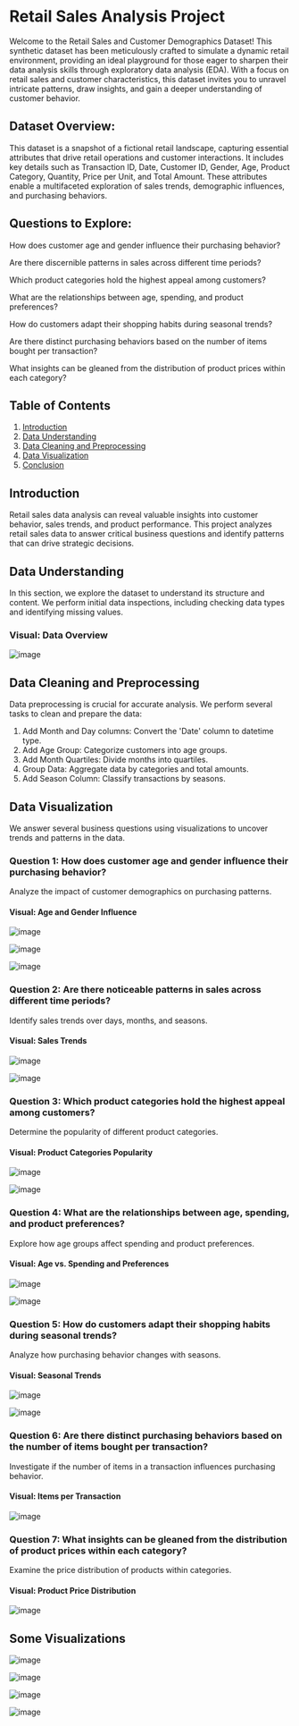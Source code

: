 # Retail Sales Analysis Project

Welcome to the Retail Sales and Customer Demographics Dataset! This synthetic dataset has been meticulously crafted to simulate a dynamic retail environment, providing an ideal playground for those eager to sharpen their data analysis skills through exploratory data analysis (EDA). With a focus on retail sales and customer characteristics, this dataset invites you to unravel intricate patterns, draw insights, and gain a deeper understanding of customer behavior.

## Dataset Overview:

This dataset is a snapshot of a fictional retail landscape, capturing essential attributes that drive retail operations and customer interactions. It includes key details such as Transaction ID, Date, Customer ID, Gender, Age, Product Category, Quantity, Price per Unit, and Total Amount. These attributes enable a multifaceted exploration of sales trends, demographic influences, and purchasing behaviors.

## Questions to Explore:

How does customer age and gender influence their purchasing behavior?

Are there discernible patterns in sales across different time periods?

Which product categories hold the highest appeal among customers?

What are the relationships between age, spending, and product preferences?

How do customers adapt their shopping habits during seasonal trends?

Are there distinct purchasing behaviors based on the number of items bought per transaction?

What insights can be gleaned from the distribution of product prices within each category?

## Table of Contents
1. [Introduction](#introduction)
2. [Data Understanding](#data-understanding)
3. [Data Cleaning and Preprocessing](#data-cleaning-and-preprocessing)
4. [Data Visualization](#data-visualization)
5. [Conclusion](#conclusion)

## Introduction
Retail sales data analysis can reveal valuable insights into customer behavior, sales trends, and product performance. This project analyzes retail sales data to answer critical business questions and identify patterns that can drive strategic decisions.

## Data Understanding
In this section, we explore the dataset to understand its structure and content. We perform initial data inspections, including checking data types and identifying missing values.

### Visual: Data Overview


![image](https://github.com/user-attachments/assets/c8669029-5d4c-448b-9da6-e831f98b82e4)


## Data Cleaning and Preprocessing
Data preprocessing is crucial for accurate analysis. We perform several tasks to clean and prepare the data:

1. Add Month and Day columns: Convert the 'Date' column to datetime type.
2. Add Age Group: Categorize customers into age groups.
3. Add Month Quartiles: Divide months into quartiles.
4. Group Data: Aggregate data by categories and total amounts.
5. Add Season Column: Classify transactions by seasons.

## Data Visualization
We answer several business questions using visualizations to uncover trends and patterns in the data.

### Question 1: How does customer age and gender influence their purchasing behavior?
Analyze the impact of customer demographics on purchasing patterns.

#### Visual: Age and Gender Influence


![image](https://github.com/user-attachments/assets/133ffdee-24e6-4761-ae18-b176fde1d8ea)

![image](https://github.com/user-attachments/assets/23557500-c620-48f2-88fb-2643310a94ae)

![image](https://github.com/user-attachments/assets/a680c9e5-ca51-45b0-8b04-c2b90f0c515a)


### Question 2: Are there noticeable patterns in sales across different time periods?
Identify sales trends over days, months, and seasons.

#### Visual: Sales Trends


![image](https://github.com/user-attachments/assets/4e92dd15-f700-4fe0-8e36-c6f85b328128)

![image](https://github.com/user-attachments/assets/fb5f92e1-3abc-467f-8fc9-d64c512ba059)


### Question 3: Which product categories hold the highest appeal among customers?
Determine the popularity of different product categories.

#### Visual: Product Categories Popularity


![image](https://github.com/user-attachments/assets/972c3cb1-7d62-496d-8f38-64336b946c65)

![image](https://github.com/user-attachments/assets/147e013b-f5c9-4666-9691-416ebc701948)


### Question 4: What are the relationships between age, spending, and product preferences?
Explore how age groups affect spending and product preferences.

#### Visual: Age vs. Spending and Preferences


![image](https://github.com/user-attachments/assets/f0eda25e-a522-40b0-8098-946b6a3136f1)

![image](https://github.com/user-attachments/assets/ccb7a01c-3ec6-484a-ad10-a078e6aa508f)


### Question 5: How do customers adapt their shopping habits during seasonal trends?
Analyze how purchasing behavior changes with seasons.

#### Visual: Seasonal Trends


![image](https://github.com/user-attachments/assets/38c6218a-619d-44f8-87ed-429db00460be)

![image](https://github.com/user-attachments/assets/25bab048-352e-4585-a8a9-8eccc9e67ef0)


### Question 6: Are there distinct purchasing behaviors based on the number of items bought per transaction?
Investigate if the number of items in a transaction influences purchasing behavior.

#### Visual: Items per Transaction


![image](https://github.com/user-attachments/assets/be7adb3a-b688-4596-b88c-9a90891be937)


### Question 7: What insights can be gleaned from the distribution of product prices within each category?
Examine the price distribution of products within categories.

#### Visual: Product Price Distribution


![image](https://github.com/user-attachments/assets/8ebe2642-b670-4a77-8430-83cc6d6cda17)


## Some Visualizations


![image](https://github.com/user-attachments/assets/a72b9411-5b4e-40b7-a50e-9903aa637bf0)

![image](https://github.com/user-attachments/assets/0926c814-97f2-42d5-8538-0755b64d122e)

![image](https://github.com/user-attachments/assets/a7712494-c76a-4964-b5c9-1ee01e7fcdde)

![image](https://github.com/user-attachments/assets/b66f3ac1-6aee-4716-ac8d-9a14b0d84e60)

